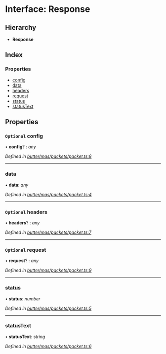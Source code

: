 
# Interface: Response

## Hierarchy

* **Response**

## Index

### Properties

* [config](_butter_mas_packets_packet_.response.md#optional-config)
* [data](_butter_mas_packets_packet_.response.md#data)
* [headers](_butter_mas_packets_packet_.response.md#optional-headers)
* [request](_butter_mas_packets_packet_.response.md#optional-request)
* [status](_butter_mas_packets_packet_.response.md#status)
* [statusText](_butter_mas_packets_packet_.response.md#statustext)

## Properties

### `Optional` config

• **config**? : *any*

*Defined in [butter/mas/packets/packet.ts:8](https://github.com/butter-robotics/Butter.MAS.JavascriptAPI/blob/8aa5604/butter/mas/packets/packet.ts#L8)*

___

###  data

• **data**: *any*

*Defined in [butter/mas/packets/packet.ts:4](https://github.com/butter-robotics/Butter.MAS.JavascriptAPI/blob/8aa5604/butter/mas/packets/packet.ts#L4)*

___

### `Optional` headers

• **headers**? : *any*

*Defined in [butter/mas/packets/packet.ts:7](https://github.com/butter-robotics/Butter.MAS.JavascriptAPI/blob/8aa5604/butter/mas/packets/packet.ts#L7)*

___

### `Optional` request

• **request**? : *any*

*Defined in [butter/mas/packets/packet.ts:9](https://github.com/butter-robotics/Butter.MAS.JavascriptAPI/blob/8aa5604/butter/mas/packets/packet.ts#L9)*

___

###  status

• **status**: *number*

*Defined in [butter/mas/packets/packet.ts:5](https://github.com/butter-robotics/Butter.MAS.JavascriptAPI/blob/8aa5604/butter/mas/packets/packet.ts#L5)*

___

###  statusText

• **statusText**: *string*

*Defined in [butter/mas/packets/packet.ts:6](https://github.com/butter-robotics/Butter.MAS.JavascriptAPI/blob/8aa5604/butter/mas/packets/packet.ts#L6)*
